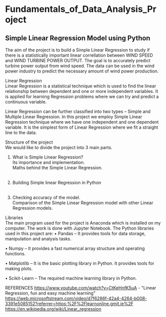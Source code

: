 # Fundamentals_of_Data_Analysis_Project<br>

## Simple Linear Regression Model using Python

The aim of the project is to build a Simple Linear Regression to study if there is a statistically important linear correllation between WIND SPEED and WIND TURBINE POWER OUTPUT. The goal is to accurately predict turbine power output from wind speed. The data can be used in the wind power industry to predict the necessary amount of wind power production.

Linear Regression<br>
Linear Regression is a statistical technique which is used to find the linear relationship between dependent and one or more independent variables. It is applied for learning Regression problems where we can try and predict a continuous variable.

Linear Regression can be further classified into two types – Simple and Multiple Linear Regression. In this project we employ Simple Linear Regression technique where we have one independent and one dependent variable. It is the simplest form of Linear Regression where we fit a straight line to the data.

Structure of the project<br>
We would like to divide the project into 3 main parts.<br>
1. What is Simple Linear Regression?<br>
Its importance and implementation.<br>
Maths behind the Simple Linear Regression.<br><br>

2. Building Simple linear Regression in Python<br><br>

3. Checking accuracy of the model.<br>
Comparison of the Simple Linear Regression model with other Linear Regression models.

Libraries<br>
The main program used for the project is Anaconda which is installed on my computer. The work is done with Jupyter Notebook. The Python libraries used in this project are:
• Pandas – It provides tools for data storage, manipulation and analysis tasks.<br>

• Numpy – It provides a fast numerical array structure and operating functions.<br>

• Matplotlib – It is the basic plotting library in Python. It provides tools for making plots.<br>

• Scikit-Learn – The required machine learning library in Python.






REFERENCES
https://www.youtube.com/watch?v=CtKeHnfK5uA - "Linear Regression, fun and easy machine learning"
https://web.microsoftstream.com/video/d7f6286f-42a4-4264-b008-3391e5085152?referrer=https:%2F%2Flearnonline.gmit.ie%2F
https://en.wikipedia.org/wiki/Linear_regression
